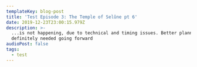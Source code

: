 ```yaml
---
templateKey: blog-post
title: 'Test Episode 3: The Temple of Selûne pt 6'
date: 2019-12-23T23:00:15.979Z
description: >-
  ...is not happening, due to technical and timing issues. Better planning is
  definitely needed going forward
audioPost: false
tags:
  - test
---
```


